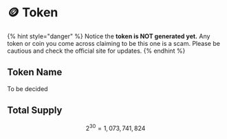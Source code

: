 # 🪙 Token

{% hint style="danger" %}
Notice the **token is NOT generated yet.** Any token or coin you come across claiming to be this one is a scam. Please be cautious and check the official site for updates.
{% endhint %}

## Token Name

To be decided

## Total Supply

$$
2^{30} = 1,073,741,824
$$

